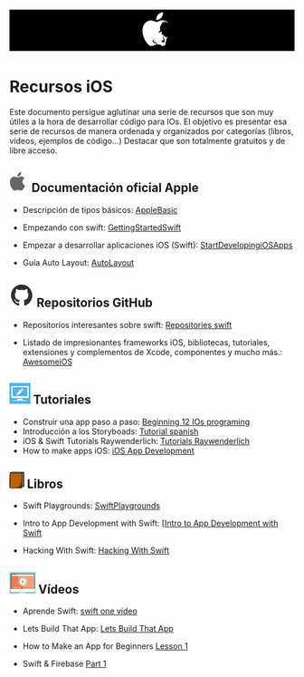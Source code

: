 # ![](https://github.com/FranHenriquez/otro/blob/master/apple-logo-secrets.jpg) 


# Recursos iOS


Este documento persigue aglutinar una serie de recursos que son muy útiles a la hora de desarrollar código para IOs. 
El objetivo es presentar esa serie de recursos de manera ordenada y organizados por categorías (libros, vídeos, ejemplos de código...)
Destacar que son totalmente gratuitos y de libre acceso. 


## ![](https://github.com/FranHenriquez/otro/blob/master/apple.png) Documentación oficial Apple

* Descripción de tipos básicos: [AppleBasic](https://developer.apple.com/documentation/swift)

* Empezando con swift: [GettingStartedSwift](https://swift.org/getting-started/#installing-swift)

* Empezar a desarrollar aplicaciones iOS (Swift): [StartDevelopingiOSApps](https://developer.apple.com/library/archive/referencelibrary/GettingStarted/DevelopiOSAppsSwift/index.html)

* Guía Auto Layout: [AutoLayout](https://developer.apple.com/library/archive/documentation/UserExperience/Conceptual/AutolayoutPG/index.html) 

## ![](https://github.com/FranHenriquez/otro/blob/master/github-mark.png) Repositorios GitHub

* Repositorios interesantes sobre swift: [Repositories swift](https://github.com/apple)

* Listado de impresionantes frameworks iOS, bibliotecas, tutoriales, extensiones y complementos de Xcode, componentes y mucho más.: [AwesomeiOS](https://github.com/vsouza/awesome-ios)

## ![](https://github.com/FranHenriquez/otro/blob/master/images.png) Tutoriales


* Construir una app paso a paso: [Beginning 12 IOs programing](https://www.appcoda.com/learnswift)
* Introducción a los Storyboads: [Tutorial spanish](http://www.efectoapple.com/introduccion-los-storyboards-parte-1/)
* iOS & Swift Tutorials Raywenderlich: [Tutorials Raywenderlich](https://www.raywenderlich.com/ios)
* How to make apps iOS: [iOS App Development](https://appsandbiscuits.com/tagged/ios-app-development)


## ![](https://github.com/FranHenriquez/otro/blob/master/libro.png) Libros

* Swift Playgrounds: [SwiftPlaygrounds](https://www.apple.com/swift/playgrounds/)

* Intro to App Development with Swift: [[Intro to App Development with Swift](https://itunes.apple.com/us/book/intro-to-app-development-with-swift/id1118575552?mt=11)

* Hacking With Swift: [Hacking With Swift](https://www.hackingwithswift.com/)

## ![](https://github.com/FranHenriquez/otro/blob/master/videos.png) Vídeos 

* Aprende Swift: [swift one video](https://www.youtube.com/watch?v=6Zf79Ns8_oY)

* Lets Build That App: [Lets Build That App](https://www.youtube.com/channel/UCuP2vJ6kRutQBfRmdcI92mA)

* How to Make an App for Beginners [Lesson 1](https://www.youtube.com/watch?v=YIZxSZJMU2Y)

*  Swift & Firebase [Part 1](https://www.youtube.com/watch?v=UPKCULKi0-A)
